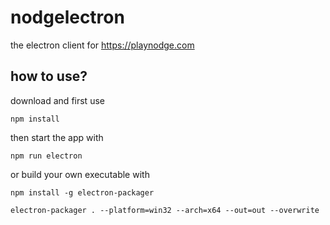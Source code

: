 # nodgelectron

the electron client for https://playnodge.com

## how to use?
download and 
first use
```
npm install
```
then start the app with
```
npm run electron
```
or build your own executable with
```
npm install -g electron-packager
```
```
electron-packager . --platform=win32 --arch=x64 --out=out --overwrite 
```
